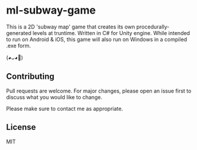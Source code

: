 # ml-subway-game

This is a 2D 'subway map' game that creates its own procedurally-generated levels at truntime. Written in C# for Unity engine. While intended to run on Android & iOS, this game will also run on Windows in a compiled .exe form.

(◕ᴗ◕🌸)

## Contributing
Pull requests are welcome. For major changes, please open an issue first to discuss what you would like to change.

Please make sure to contact me as appropriate.

## License
MIT